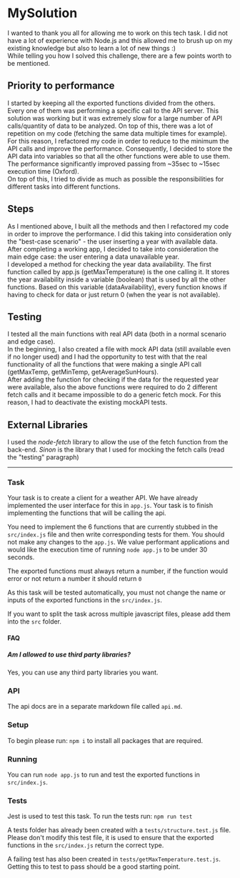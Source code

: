 # MySolution
I wanted to thank you all for allowing me to work on this tech task. I did not have a lot of experience with Node.js and this allowed me to brush up on my existing knowledge but also to learn a lot of new things :)
<br>
While telling you how I solved this challenge, there are a few points worth to be mentioned.

## Priority to performance
I started by keeping all the exported functions divided from the others. Every one of them was performing a specific call to the API server. This solution was working but it was extremely slow for a large number of API calls/quantity of data to be analyzed. On top of this, there was a lot of repetition on my code (fetching the same data multiple times for example). <br>
For this reason, I refactored my code in order to reduce to the minimum the API calls and improve the performance. Consequently, I decided to store the API data into variables so that all the other functions were able to use them. The performance significantly improved passing from ~35sec to ~15sec execution time (Oxford).<br>
On top of this, I tried to divide as much as possible the responsibilities for different tasks into different functions.

## Steps
As I mentioned above, I built all the methods and then I refactored my code in order to improve the performance. I did this taking into consideration only the "best-case scenario" - the user inserting a year with available data. <br>
After completing a working app, I decided to take into consideration the main edge case: the user entering a data unavailable year. <br>
I developed a method for checking the year data availability. The first function called by app.js (getMaxTemperature) is the one calling it. It stores the year availability inside a variable (boolean) that is used by all the other functions. Based on this variable (dataAvailability), every function knows if having to check for data or just return 0 (when the year is not available).

## Testing
I tested all the main functions with real API data (both in a normal scenario and edge case).<br>
In the beginning, I also created a file with mock API data (still available even if no longer used) and I had the opportunity to test with that the real functionality of all the functions that were making a single API call (getMaxTemp, getMinTemp, getAverageSunHours).<br>
After adding the function for checking if the data for the requested year were available, also the above functions were required to do 2 different fetch calls and it became impossible to do a generic fetch mock. For this reason, I had to deactivate the existing mockAPI tests.

## External Libraries
I used the *node-fetch* library to allow the use of the fetch function from the back-end.
*Sinon* is the library that I used for mocking the fetch calls (read the "testing" paragraph)




----------

### Task
Your task is to create a client for a weather API.
We have already implemented the user interface for this in `app.js`. Your task is to finish implementing the functions that will be calling the api.

You need to implement the 6 functions that are currently stubbed in the `src/index.js` file and then write corresponding tests for them. You should not make any changes to the `app.js`. We value performant applications and would like the execution time of running `node app.js` to be under 30 seconds.

The exported functions must always return a number, if the function would error or not return a number it should return `0`

As this task will be tested automatically, you must not change the name or inputs of the exported functions in the `src/index.js`.

If you want to split the task across multiple javascript files, please add them into the `src` folder.

#### FAQ
##### Am I allowed to use third party libraries?
Yes, you can use any third party libraries you want.

### API
The api docs are in a separate markdown file called `api.md`.

### Setup
To begin please run: `npm i` to install all packages that are required.

### Running 
You can run `node app.js` to run and test the exported functions in `src/index.js`. 

### Tests
Jest is used to test this task.
To run the tests run: `npm run test`

A tests folder has already been created with a `tests/structure.test.js` file. Please don't modify this test file, it is used to ensure that the exported functions in the `src/index.js` return the correct type.

A failing test has also been created in `tests/getMaxTemperature.test.js`. Getting this to test to pass should be a good starting point.
